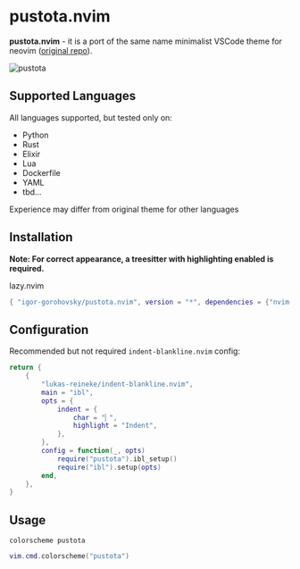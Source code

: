 # pustota.nvim

**pustota.nvim** - it is a port of the same name minimalist VSCode theme for neovim ([original repo](https://github.com/sobolevn/pustota)).

![pustota](https://raw.githubusercontent.com/igor-gorohovsky/pustota.nvim/master/assets/minimal.png)

## Supported Languages
All languages supported, but tested only on:

- Python
- Rust
- Elixir
- Lua
- Dockerfile
- YAML
- tbd...

Experience may differ from original theme for other languages

## Installation
**Note: For correct appearance, a treesitter with highlighting enabled is required.**

lazy.nvim
```lua
{ "igor-gorohovsky/pustota.nvim", version = "*", dependencies = {"nvim-treesitter/nvim-treesitter"} }
```

## Configuration
Recommended but not required `indent-blankline.nvim` config:

```lua
return {
    {
        "lukas-reineke/indent-blankline.nvim",
        main = "ibl",
        opts = {
            indent = {
                char = "▏",
                highlight = "Indent",
            },
        },
        config = function(_, opts)
            require("pustota").ibl_setup()
            require("ibl").setup(opts)
        end,
    },
}

```

## Usage
```vim
colorscheme pustota
```
```lua
vim.cmd.colorscheme("pustota")
```


